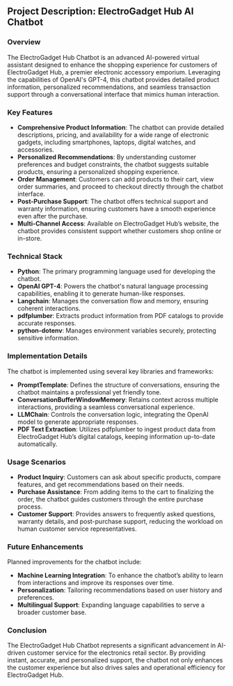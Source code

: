 ## Project Description: ElectroGadget Hub AI Chatbot

### Overview
The ElectroGadget Hub Chatbot is an advanced AI-powered virtual assistant designed to enhance the shopping experience for customers of ElectroGadget Hub, a premier electronic accessory emporium. Leveraging the capabilities of OpenAI's GPT-4, this chatbot provides detailed product information, personalized recommendations, and seamless transaction support through a conversational interface that mimics human interaction.

### Key Features
- **Comprehensive Product Information**: The chatbot can provide detailed descriptions, pricing, and availability for a wide range of electronic gadgets, including smartphones, laptops, digital watches, and accessories.
- **Personalized Recommendations**: By understanding customer preferences and budget constraints, the chatbot suggests suitable products, ensuring a personalized shopping experience.
- **Order Management**: Customers can add products to their cart, view order summaries, and proceed to checkout directly through the chatbot interface.
- **Post-Purchase Support**: The chatbot offers technical support and warranty information, ensuring customers have a smooth experience even after the purchase.
- **Multi-Channel Access**: Available on ElectroGadget Hub’s website, the chatbot provides consistent support whether customers shop online or in-store.

### Technical Stack
- **Python**: The primary programming language used for developing the chatbot.
- **OpenAI GPT-4**: Powers the chatbot's natural language processing capabilities, enabling it to generate human-like responses.
- **Langchain**: Manages the conversation flow and memory, ensuring coherent interactions.
- **pdfplumber**: Extracts product information from PDF catalogs to provide accurate responses.
- **python-dotenv**: Manages environment variables securely, protecting sensitive information.

### Implementation Details
The chatbot is implemented using several key libraries and frameworks:
- **PromptTemplate**: Defines the structure of conversations, ensuring the chatbot maintains a professional yet friendly tone.
- **ConversationBufferWindowMemory**: Retains context across multiple interactions, providing a seamless conversational experience.
- **LLMChain**: Controls the conversation logic, integrating the OpenAI model to generate appropriate responses.
- **PDF Text Extraction**: Utilizes pdfplumber to ingest product data from ElectroGadget Hub’s digital catalogs, keeping information up-to-date automatically.

### Usage Scenarios
- **Product Inquiry**: Customers can ask about specific products, compare features, and get recommendations based on their needs.
- **Purchase Assistance**: From adding items to the cart to finalizing the order, the chatbot guides customers through the entire purchase process.
- **Customer Support**: Provides answers to frequently asked questions, warranty details, and post-purchase support, reducing the workload on human customer service representatives.

### Future Enhancements
Planned improvements for the chatbot include:
- **Machine Learning Integration**: To enhance the chatbot’s ability to learn from interactions and improve its responses over time.
- **Personalization**: Tailoring recommendations based on user history and preferences.
- **Multilingual Support**: Expanding language capabilities to serve a broader customer base.

### Conclusion
The ElectroGadget Hub Chatbot represents a significant advancement in AI-driven customer service for the electronics retail sector. By providing instant, accurate, and personalized support, the chatbot not only enhances the customer experience but also drives sales and operational efficiency for ElectroGadget Hub.
